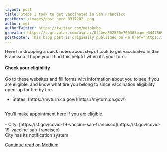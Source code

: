 ```yaml
---
layout: post
title: Steps I took to get vaccinated in San Francisco
postHero: /images/post_hero_03172021.png
author: mei
authorTwitter: https://twitter.com/meiokubo
gravatar: https://s.gravatar.com/avatar/0f4bea802580e706385baeee34475690?size=200
postFooter: This blog post is originally published on <a href="https://meiokubo.medium.com/steps-i-took-to-get-vaccinated-in-san-francisco-4b571532383e">Medium</a>
---
```


Here I’m dropping a quick notes about steps I took to get vaccinated in San Francisco. I hope you’ll find this helpful when it’s your turn.

#### Check your eligibility
Go to these websites and fill forms with information about you to see if you are eligible, and know what tire you belong to since vaccination eligibility open-up for tire by tire.

- States: [https://myturn.ca.gov/](https://myturn.ca.gov/)
<br>
You’ll make appointment here if you are eligible
<br>
<br>
- City: [https://sf.gov/covid-19-vaccine-san-francisco](https://sf.gov/covid-19-vaccine-san-francisco)
<br>
City has its notification system


[Continue read on Medium](https://meiokubo.medium.com/steps-i-took-to-get-vaccinated-in-san-francisco-4b571532383e)
